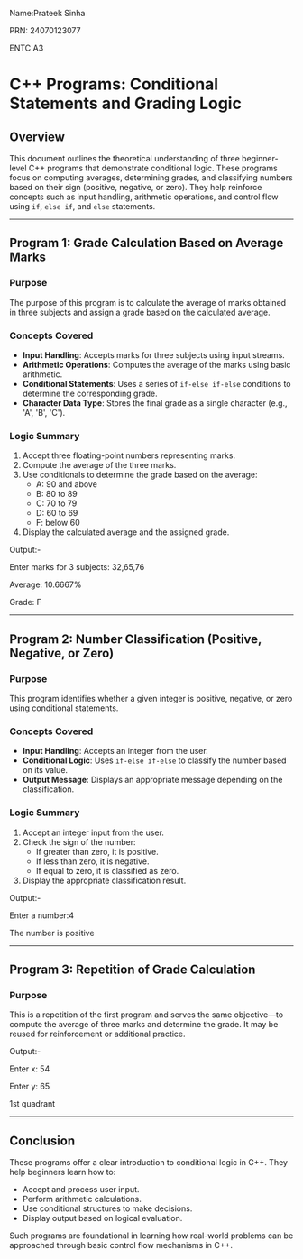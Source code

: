 Name:Prateek Sinha

PRN: 24070123077

ENTC A3

# C++ Programs: Conditional Statements and Grading Logic

## Overview

This document outlines the theoretical understanding of three beginner-level C++ programs that demonstrate conditional logic. These programs focus on computing averages, determining grades, and classifying numbers based on their sign (positive, negative, or zero). They help reinforce concepts such as input handling, arithmetic operations, and control flow using `if`, `else if`, and `else` statements.

---

## Program 1: Grade Calculation Based on Average Marks

### Purpose

The purpose of this program is to calculate the average of marks obtained in three subjects and assign a grade based on the calculated average.


### Concepts Covered

- **Input Handling**: Accepts marks for three subjects using input streams.
- **Arithmetic Operations**: Computes the average of the marks using basic arithmetic.
- **Conditional Statements**: Uses a series of `if-else if-else` conditions to determine the corresponding grade.
- **Character Data Type**: Stores the final grade as a single character (e.g., 'A', 'B', 'C').

### Logic Summary

1. Accept three floating-point numbers representing marks.
2. Compute the average of the three marks.
3. Use conditionals to determine the grade based on the average:
   - A: 90 and above
   - B: 80 to 89
   - C: 70 to 79
   - D: 60 to 69
   - F: below 60
4. Display the calculated average and the assigned grade.
  
Output:-

Enter marks for 3 subjects: 32,65,76

Average: 10.6667%

Grade: F

---

## Program 2: Number Classification (Positive, Negative, or Zero)

### Purpose

This program identifies whether a given integer is positive, negative, or zero using conditional statements.

### Concepts Covered

- **Input Handling**: Accepts an integer from the user.
- **Conditional Logic**: Uses `if-else if-else` to classify the number based on its value.
- **Output Message**: Displays an appropriate message depending on the classification.

### Logic Summary

1. Accept an integer input from the user.
2. Check the sign of the number:
   - If greater than zero, it is positive.
   - If less than zero, it is negative.
   - If equal to zero, it is classified as zero.
3. Display the appropriate classification result.
   
Output:-

Enter a number:4

The number is positive

---

## Program 3: Repetition of Grade Calculation

### Purpose

This is a repetition of the first program and serves the same objective—to compute the average of three marks and determine the grade. It may be reused for reinforcement or additional practice.

Output:-

Enter x: 54

Enter y: 65

1st quadrant

---

## Conclusion

These programs offer a clear introduction to conditional logic in C++. They help beginners learn how to:

- Accept and process user input.
- Perform arithmetic calculations.
- Use conditional structures to make decisions.
- Display output based on logical evaluation.

Such programs are foundational in learning how real-world problems can be approached through basic control flow mechanisms in C++.
